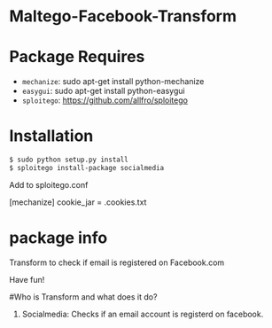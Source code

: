 Maltego-Facebook-Transform
==========================

# Package Requires

* `mechanize`: sudo apt-get install python-mechanize
* `easygui`: sudo apt-get install python-easygui
* `sploitego`: https://github.com/allfro/sploitego


# Installation

```bash
$ sudo python setup.py install
$ sploitego install-package socialmedia
```

Add to sploitego.conf 

[mechanize]
cookie_jar = .cookies.txt

# package info

Transform to check if email is registered on Facebook.com

Have fun!

#Who is Transform and what does it do?

1. Socialmedia: Checks if an email account is registerd on facebook.
